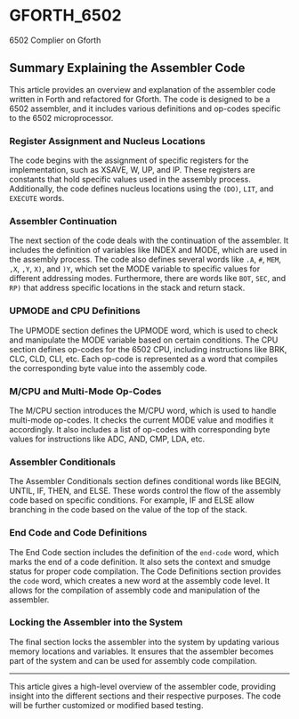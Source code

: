 # GFORTH_6502
6502 Complier on Gforth
## Summary Explaining the Assembler Code

This article provides an overview and explanation of the assembler code written in Forth and refactored for Gforth. The code is designed to be a 6502 assembler, and it includes various definitions and op-codes specific to the 6502 microprocessor.

### Register Assignment and Nucleus Locations

The code begins with the assignment of specific registers for the implementation, such as XSAVE, W, UP, and IP. These registers are constants that hold specific values used in the assembly process. Additionally, the code defines nucleus locations using the `(DO)`, `LIT`, and `EXECUTE` words.

### Assembler Continuation

The next section of the code deals with the continuation of the assembler. It includes the definition of variables like INDEX and MODE, which are used in the assembly process. The code also defines several words like `.A`, `#`, `MEM`, `,X`, `,Y`, `X)`, and `)Y`, which set the MODE variable to specific values for different addressing modes. Furthermore, there are words like `BOT`, `SEC`, and `RP)` that address specific locations in the stack and return stack.

### UPMODE and CPU Definitions

The UPMODE section defines the UPMODE word, which is used to check and manipulate the MODE variable based on certain conditions. The CPU section defines op-codes for the 6502 CPU, including instructions like BRK, CLC, CLD, CLI, etc. Each op-code is represented as a word that compiles the corresponding byte value into the assembly code.

### M/CPU and Multi-Mode Op-Codes

The M/CPU section introduces the M/CPU word, which is used to handle multi-mode op-codes. It checks the current MODE value and modifies it accordingly. It also includes a list of op-codes with corresponding byte values for instructions like ADC, AND, CMP, LDA, etc.

### Assembler Conditionals

The Assembler Conditionals section defines conditional words like BEGIN, UNTIL, IF, THEN, and ELSE. These words control the flow of the assembly code based on specific conditions. For example, IF and ELSE allow branching in the code based on the value of the top of the stack.

### End Code and Code Definitions

The End Code section includes the definition of the `end-code` word, which marks the end of a code definition. It also sets the context and smudge status for proper code compilation. The Code Definitions section provides the `code` word, which creates a new word at the assembly code level. It allows for the compilation of assembly code and manipulation of the assembler.

### Locking the Assembler into the System

The final section locks the assembler into the system by updating various memory locations and variables. It ensures that the assembler becomes part of the system and can be used for assembly code compilation.

---

This article gives a high-level overview of the assembler code, providing insight into the different sections and their respective purposes. The code will be further customized or modified based testing. 
